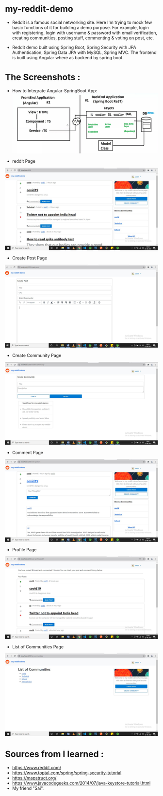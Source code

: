 # my-reddit-demo

- Reddit is a famous social networking site. Here I'm trying to mock few basic functions of it for building a demo purpose. For example,
  login with registering, login with username & password with email verification, creating communities, posting stuff, commenting & voting on post, etc.

- Reddit demo built using Spring Boot, Spring Security with JPA Authentication, Spring Data JPA with MySQL, Spring MVC. The frontend is built 
using Angular where as backend by spring boot.

# The Screenshots :

- How to Integrate Angular-SpringBoot App:
![Integration of Angular & SpringBoot](https://github.com/AadityaUoHyd/my-reddit-demo/blob/master/IMG_20210827_023039.jpg)

- reddit Page

![Reddit Page](https://github.com/AadityaUoHyd/my-reddit-demo/blob/master/spring-reddit-backEndDemo/src/main/resources/images/3.RedditScreenShot.JPG)

- Create Post Page

![Create Post Page](https://github.com/AadityaUoHyd/my-reddit-demo/blob/master/spring-reddit-backEndDemo/src/main/resources/images/1.create-post.JPG)

- Create Community Page

![Create Community Page](https://github.com/AadityaUoHyd/my-reddit-demo/blob/master/spring-reddit-backEndDemo/src/main/resources/images/2.create-community.JPG)

- Comment Page

![Comment Page](https://github.com/AadityaUoHyd/my-reddit-demo/blob/master/spring-reddit-backEndDemo/src/main/resources/images/4.CommentSection.JPG)

- Profile Page

![Profile Page](https://github.com/AadityaUoHyd/my-reddit-demo/blob/master/spring-reddit-backEndDemo/src/main/resources/images/5.ProfileScreenShot.JPG)

- List of Communities Page

![Communities Page](https://github.com/AadityaUoHyd/my-reddit-demo/blob/master/spring-reddit-backEndDemo/src/main/resources/images/6.ListOfCommunities.JPG)

# Sources from I learned :

- https://www.reddit.com/
- https://www.toptal.com/spring/spring-security-tutorial
- https://mapstruct.org/
- https://www.javacodegeeks.com/2014/07/java-keystore-tutorial.html 
- My friend "Sai".
